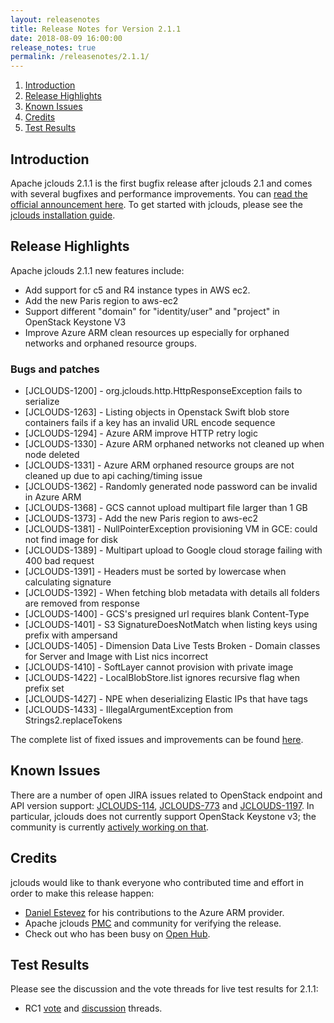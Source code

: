 ```yaml
---
layout: releasenotes
title: Release Notes for Version 2.1.1
date: 2018-08-09 16:00:00
release_notes: true
permalink: /releasenotes/2.1.1/
---
```


1. [Introduction](#intro)
1. [Release Highlights](#highlights)
1. [Known Issues](#knownissues)
1. [Credits](#credits)
1. [Test Results](#test)

## <a id="intro"></a>Introduction

Apache jclouds 2.1.1 is the first bugfix release after jclouds 2.1 and comes with several bugfixes and performance improvements. 
You can [read the official announcement here](https://s.apache.org/jclouds211). To get started with jclouds, please see the [jclouds installation guide](/start/install/).

## <a id="highlights"></a>Release Highlights

Apache jclouds 2.1.1 new features include:

* Add support for c5 and R4 instance types in AWS ec2.
* Add the new Paris region to aws-ec2
* Support different "domain" for "identity/user" and "project" in OpenStack Keystone V3
* Improve Azure ARM clean resources up especially for orphaned networks and orphaned resource groups.

### Bugs and patches

* [JCLOUDS-1200] - org.jclouds.http.HttpResponseException fails to serialize
* [JCLOUDS-1263] - Listing objects in Openstack Swift blob store containers fails if a key has an invalid URL encode sequence
* [JCLOUDS-1294] - Azure ARM improve HTTP retry logic
* [JCLOUDS-1330] - Azure ARM orphaned networks not cleaned up when node deleted
* [JCLOUDS-1331] - Azure ARM orphaned resource groups are not cleaned up due to api caching/timing issue
* [JCLOUDS-1362] - Randomly generated node password can be invalid in Azure ARM
* [JCLOUDS-1368] - GCS cannot upload multipart file larger than 1 GB
* [JCLOUDS-1373] - Add the new Paris region to aws-ec2
* [JCLOUDS-1381] - NullPointerException provisioning VM in GCE: could not find image for disk
* [JCLOUDS-1389] - Multipart upload to Google cloud storage failing with 400 bad request
* [JCLOUDS-1391] - Headers must be sorted by lowercase when calculating signature
* [JCLOUDS-1392] - When fetching blob metadata with details all folders are removed from response
* [JCLOUDS-1400] - GCS's presigned url requires blank Content-Type
* [JCLOUDS-1401] - S3 SignatureDoesNotMatch when listing keys using prefix with ampersand
* [JCLOUDS-1405] - Dimension Data Live Tests Broken - Domain classes for Server and Image with List nics incorrect
* [JCLOUDS-1410] - SoftLayer cannot provision with private image
* [JCLOUDS-1422] - LocalBlobStore.list ignores recursive flag when prefix set
* [JCLOUDS-1427] - NPE when deserializing Elastic IPs that have tags
* [JCLOUDS-1433] - IllegalArgumentException from Strings2.replaceTokens

The complete list of fixed issues and improvements can be found [here](https://issues.apache.org/jira/secure/ReleaseNote.jspa?projectId=12314430&version=12342884).

## <a id="knownissues"></a> Known Issues

There are a number of open JIRA issues related to OpenStack endpoint and API version support: [JCLOUDS-114](https://issues.apache.org/jira/browse/JCLOUDS-114), [JCLOUDS-773](https://issues.apache.org/jira/browse/JCLOUDS-773) and [JCLOUDS-1197](https://issues.apache.org/jira/browse/JCLOUDS-1197). In particular, jclouds does not currently support OpenStack Keystone v3; the community is currently [actively working on that](https://s.apache.org/OSbY).

## <a id="credits"></a>Credits

jclouds would like to thank everyone who contributed time and effort in order to make this release happen:

* [Daniel Estevez](https://github.com/danielestevez) for his contributions to the Azure ARM provider.
* Apache jclouds [PMC](http://people.apache.org/committers-by-project.html#jclouds-pmc) and community for verifying the release.
* Check out who has been busy on [Open Hub](https://www.openhub.net/p/jclouds/contributors?query=&sort=latest_commit).

## <a id="test"></a>Test Results

Please see the discussion and the vote threads for live test results for 2.1.1:

* RC1 [vote](https://s.apache.org/jclouds211rc1vote) and [discussion](https://s.apache.org/jclouds201rc1discuss) threads.
